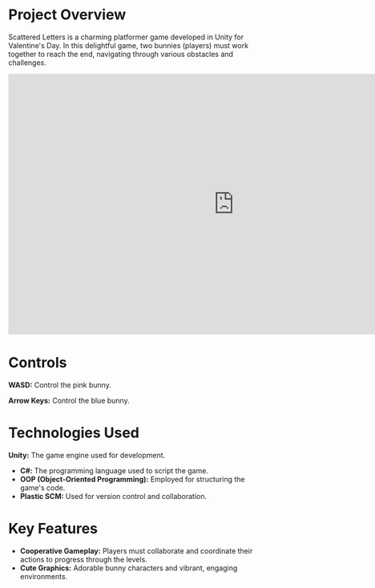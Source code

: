 <title>Scattered Letters</title>

# Project Overview

Scattered Letters is a charming platformer game developed in Unity for Valentine's Day. In this delightful game, two bunnies (players) must work together to reach the end, navigating through various obstacles and challenges.

<div>
<embed src="https://itch.io/embed-upload/11054756?color=c7e5d6" width="900" height="520"></embed>
</div>


# Controls

**WASD:** Control the pink bunny.

**Arrow Keys:** Control the blue bunny.


# Technologies Used

**Unity:** The game engine used for development.
- **C#:** The programming language used to script the game.
- **OOP (Object-Oriented Programming):** Employed for structuring the game's code.
- **Plastic SCM:** Used for version control and collaboration.

# Key Features

- **Cooperative Gameplay:** Players must collaborate and coordinate their actions to progress through the levels.
- **Cute Graphics:** Adorable bunny characters and vibrant, engaging environments.